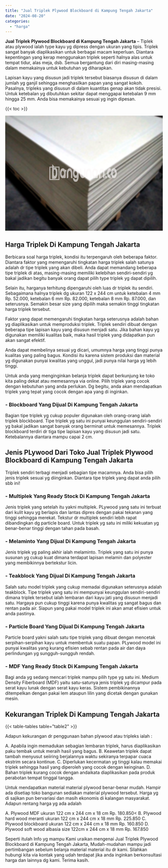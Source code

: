 ```yaml
---
title: "Jual Triplek Plywood Blockboard di Kampung Tengah Jakarta"
date: "2024-08-20"
categories: 
  - "harga"
---
```


**Jual Triplek Plywood Blockboard di Kampung Tengah Jakarta** – Tiplek atau plywood ialah type kayu yg dipress dengan ukuran yang tipis. Triplek sangat banyak diaplikasikan untuk berbagai macam keperluan. Diantara kepentingan yang kerap menggunakan triplek seperti halnya alas untuk tempat tidur, alas meja, dsb. Semua bergantung dari diri masing-masing dalam memakainya untuk kebutuhan yg diharapkan.

Lapisan kayu yang disusun jadi triplek tersebut biasanya disusun di dalam jumlah yg ganjil sehingga menghasilkan papan yang sangat kokoh. Pasalnya, tripleks yang disusun di dalam kuantitas genap akan tidak presisi. Untuk ketebalan yg dibutuhkan sekitar dapat menggapai ketebalan 9 mm hingga 25 mm. Anda bisa memakainya sesuai yg ingin dipesan.

{{< toc >}}

![Jual Triplek Plywood Blockboard di Kampung Tengah Jakarta](/images/jual-triplek-murah-01.png)

## Harga Triplek Di Kampung Tengah Jakarta

Berbicara soal harga triplek, kondisi itu terpengaruh oleh beberapa faktor. Diantara faktor yang memengaruhi tingkatan harga triplek salah satunya adalah dr tipe triplek yang akan dibeli. Anda dapat memandang beberapa tipe triplek di atas, masing-masing memiliki kelebihan sendiri-sendiri yg bakal jadikan begitu banyak orang dapat pilih type triplek yg dapat dipilih.

Selain itu, harganya terhitung dipengaruhi oleh luas dr triplek itu sendiri. Sebagaimana halnya triplek dg ukuran 122 x 244 cm untuk ketebalan 4 mm Rp. 52.000, ketebalan 6 mm Rp. 82.000, ketebalan 8 mm Rp. 87.000, dan seterusnya. Semakin besar size yang dipilih maka semakin tinggi tingkatan harga triplek tersebut.

Faktor yang dapat memengaruhi tingkatan harga seterusnya adalah bahan yg diaplikasikan untuk memproduksi triplek. Triplek sendiri dibuat dengan beberapa tipe lapisan kayu yang disusun menjadi satu. Jika bahan kayu yg digunakan memiliki kualitas baik, maka hasil triplek yang didapatkan pun akan sangat efektif.

Anda dapat membelinya sesuai yg dicari, umumnya harga yang tinggi punya kualitas yang paling bagus. Kondisi itu karena sistem produksi dan material yg digunakan punyai kwalitas yang unggul, jadi punya nilai harga yg lebih tinggi.

Untuk anda yang menginginkan belanja triplek dapat berkunjung ke toko kita paling dekat atau memesannya via online. Pilih triplek yang cocok dengan kebutuhan yang anda perlukan. Dg begitu, anda akan mendapatkan triplek yang tepat yang cocok dengan apa yang di inginkan.

### \- Blockboard Yang Dijual Di Kampung Tengah Jakarta

Bagian tipe triplek yg cukup populer digunakan oleh orang-orang ialah triplek blockboard. Tipe triplek yg satu ini punyai keunggulan sendiri-sendiri yg bakal jadikan sangat banyak orang berminat untuk memesannya. Triplek blockboard terdiri dr tiga tipe lapisan kayu yang disusun jadi satu. Ketebalannya diantara mampu capai 2 cm.

## Jenis PLywood Dari Toko Jual Triplek Plywood Blockboard di Kampung Tengah Jakarta

Triplek sendiri terbagi menjadi sebagian tipe macamnya. Anda bisa pilih jenis triplek sesuai yg diinginkan. Diantara tipe triplek yang dapat anda pilih sbb ini!

### \- Multiplek Yang Ready Stock Di Kampung Tengah Jakarta

Jenis triplek yang setelah itu yakni multiplek. PLywood yang satu ini terbuat dari kulit kayu yg berlapis dan lantas dipres dengan pakai tekanan yang tinggi sehingga merekat. Tekstur dr multiplek sendiri lebih rapat dibandingkan dg particle board. Untuk triplek yg satu ini miliki kekuatan yg benar-benar tinggi dengan tahan pada basah.

### \- Melaminto Yang Dijual Di Kampung Tengah Jakarta

Jenis triplek yg paling akhir ialah melaminto. Triplek yang satu ini punya susunan yg cukup kuat dimana terdapat lapisan melamin dan polyester yang membikinnya bertekstur licin.

### \- Teakblock Yang Dijual Di Kampung Tengah Jakarta

Salah satu model triplek yang cukup memadai digunakan seterusnya adalah teakblock. Tipe triplek yang satu ini mempunyai keunggulan sendiri-sendiri dimana triplek tersebut ialah lembaran dari kayu jati yang disusun menjadi satu. Hargaya pun cukup tinggi karena punya kwalitas yg sangat bagus dan rentan pada air. Siapun yang pakai model triplek ini akan amat efisien untuk anda pastinya.

### \- Particle Board Yang Dijual Di Kampung Tengah Jakarta

Particle board yakni salah satu tipe triplek yang dibuat dengan mencetak serpihan-serpihan kayu untuk membentuk suatu papan. PLywood model ini punyai kwalitas yang kurang efisien sebab rentan pada air dan daya perlindungan yg sungguh-sungguh rendah.

### \- MDF Yang Ready Stock Di Kampung Tengah Jakarta

Bagi anda yg sedang mencari triplek mampu pilih type yg satu ini. Medium Density Fiberboard (MDF) yaitu satu-satunya jenis triplek yg dicampur pada serat kayu lunak dengan serat kayu keras. Sistem pembikinannya ditempelkan dengan pakai lem ataupun lilin yang dicetak dengan gunakan mesin.

## Kekurangan Triplek Di Kampung Tengah Jakarta

{{< table-tables table="table2" >}}

Adapun kekurangan dr penggunaan bahan plywood atau tripleks ialah :

A. Apabila ingin memadukan sebagian lembaran triplek, harus diaplikasikan paku tembak untuk meraih hasil yang bagus. B. Keawetan triplek dapat tambah menyusut seiiring berjalannya waktu sekiranya terpapar cuaca ekstrim secara kontinue. C. Diperlukan kecermatan yg tinggi kalau memakai triplek sehingga hasil yang diperoleh yang cocok dengan keinginan. D. Bahan triplek kurang cocok dengan andaikata diaplikasikan pada produk perabotan tempat tinggal tangga.

Untuk mendapatkan material material plywood benar-benar mudah. Hampir ada disetiap toko bangunan sediakan material plywood tersebut. Harga yg di sajikan pun bervariasi dan masih ekonomis di kalangan masyarakat. Adapun rentang harga yg ada adalah

A. Plywood MDF ukuran 122 cm x 244 cm x 18 cm Rp. 180.850< B. Plywood hard wood meranti ukuran 122 cm x 244 cm x 18 mm Rp. 225.850 C. Plywood blockboard ukuran 122 cm x 244 cm x 18 mm Rp. 160.850 D. Plywood soft wood albasia size 122cm x 244 cm x 18 mm Rp. 167.850

Seperti itulah Info yg mampu Kami uraikan mengenai Jual Triplek Plywood Blockboard di Kampung Tengah Jakarta, Mudah-mudahan mampu jadi pertimbangan sebelum belanja material material itu dr kami. Silahkan hubungi kita via kontak yang udah terdapat jika anda inginkan berkonsultasi harga dan lainnya dg kami. Terima kasih.

